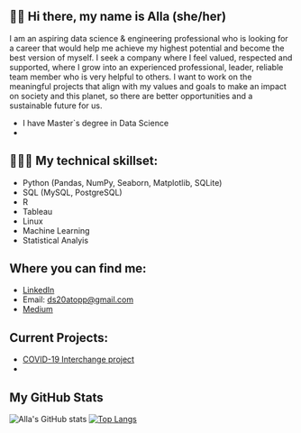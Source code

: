 ## 👋🏼 Hi there, my name is Alla (she/her) 

I am an aspiring data science & engineering professional who is looking for a career that would help me achieve my highest potential and become
the best version of myself. I seek a company where I feel valued, respected and supported, where I grow into an experienced professional, leader,
reliable team member who is very helpful to others. I want to work on the meaningful projects that align with my values and goals to make an
impact on society and this planet, so there are better opportunities and a sustainable future for us.

* I have Master`s degree in Data Science
* 

## 👩🏼‍💻 My technical skillset: 
* Python (Pandas, NumPy, Seaborn, Matplotlib, SQLite)
* SQL (MySQL, PostgreSQL)
* R
* Tableau
* Linux
* Machine Learning 
* Statistical Analyis

## Where you can find me:
- [LinkedIn](https://www.linkedin.com/in/alla-topp-88260161/)
- Email: ds20atopp@gmail.com
- [Medium](https://medium.com/@alekseeva8829)

## Current Projects:
* [COVID-19 Interchange project](https://github.com/AATopp/AllaT_Portfolio_Data_Scientist/tree/main/Data%20Engineering/COVID-19%20Interchange%20Project)
* 

## My GitHub Stats
![Alla's GitHub stats](https://github-readme-stats.vercel.app/api?username=AATopp&show_icons=true&theme=radical)
[![Top Langs](https://github-readme-stats.vercel.app/api/top-langs/?username=AATopp&langs_count=8&show_icons=true&theme=radical)](https://github.com/AATopp/github-readme-stats)
